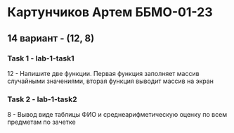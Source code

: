 # Картунчиков Артем ББМО-01-23
## 14 вариант - (12, 8)

### Task 1 - lab-1-task1

12 - Напишите две функции. Первая функция заполняет массив случайными значениями, вторая функция выводит массив на экран

### Task 2 - lab-1-task2

8 - Вывод виде таблицы ФИО и среднеарифметическую оценку по всем предметам по зачетке